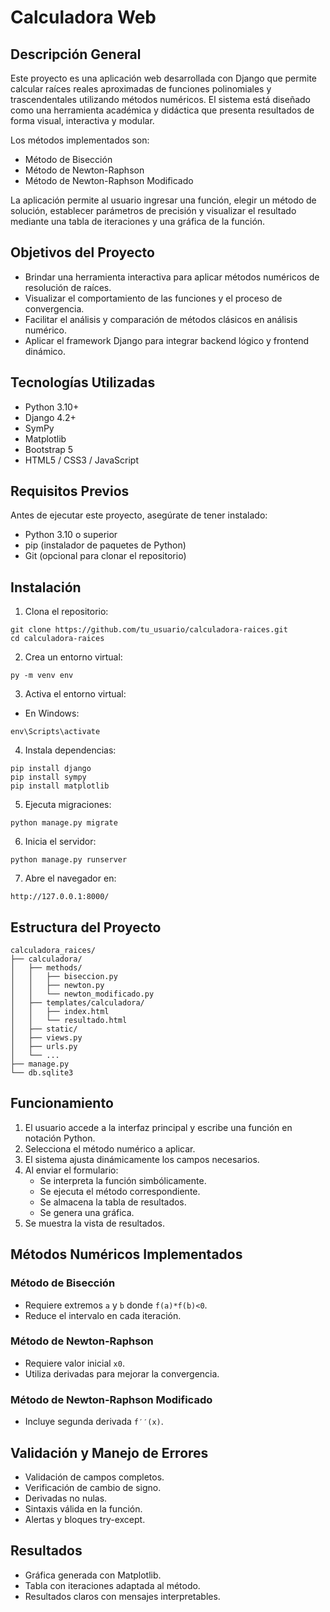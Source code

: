 # Calculadora Web 

## Descripción General

Este proyecto es una aplicación web desarrollada con Django que permite calcular raíces reales aproximadas de funciones polinomiales y trascendentales utilizando métodos numéricos. El sistema está diseñado como una herramienta académica y didáctica que presenta resultados de forma visual, interactiva y modular.

Los métodos implementados son:

- Método de Bisección  
- Método de Newton-Raphson  
- Método de Newton-Raphson Modificado  

La aplicación permite al usuario ingresar una función, elegir un método de solución, establecer parámetros de precisión y visualizar el resultado mediante una tabla de iteraciones y una gráfica de la función.

## Objetivos del Proyecto

- Brindar una herramienta interactiva para aplicar métodos numéricos de resolución de raíces.
- Visualizar el comportamiento de las funciones y el proceso de convergencia.
- Facilitar el análisis y comparación de métodos clásicos en análisis numérico.
- Aplicar el framework Django para integrar backend lógico y frontend dinámico.

## Tecnologías Utilizadas

- Python 3.10+
- Django 4.2+
- SymPy
- Matplotlib
- Bootstrap 5
- HTML5 / CSS3 / JavaScript

## Requisitos Previos

Antes de ejecutar este proyecto, asegúrate de tener instalado:

- Python 3.10 o superior
- pip (instalador de paquetes de Python)
- Git (opcional para clonar el repositorio)

## Instalación

1. Clona el repositorio:

```
git clone https://github.com/tu_usuario/calculadora-raices.git
cd calculadora-raices
```

2. Crea un entorno virtual:

```
py -m venv env
```

3. Activa el entorno virtual:

- En Windows:
```
env\Scripts\activate
```

4. Instala dependencias:

```
pip install django
pip install sympy
pip install matplotlib
```

5. Ejecuta migraciones:

```
python manage.py migrate
```

6. Inicia el servidor:

```
python manage.py runserver
```

7. Abre el navegador en:

```
http://127.0.0.1:8000/
```

## Estructura del Proyecto

```
calculadora_raices/
├── calculadora/
│   ├── methods/
│   │   ├── biseccion.py
│   │   ├── newton.py
│   │   └── newton_modificado.py
│   ├── templates/calculadora/
│   │   ├── index.html
│   │   └── resultado.html
│   ├── static/
│   ├── views.py
│   ├── urls.py
│   └── ...
├── manage.py
└── db.sqlite3
```

## Funcionamiento

1. El usuario accede a la interfaz principal y escribe una función en notación Python.
2. Selecciona el método numérico a aplicar.
3. El sistema ajusta dinámicamente los campos necesarios.
4. Al enviar el formulario:
   - Se interpreta la función simbólicamente.
   - Se ejecuta el método correspondiente.
   - Se almacena la tabla de resultados.
   - Se genera una gráfica.
5. Se muestra la vista de resultados.

## Métodos Numéricos Implementados

### Método de Bisección

- Requiere extremos `a` y `b` donde `f(a)*f(b)<0`.
- Reduce el intervalo en cada iteración.

### Método de Newton-Raphson

- Requiere valor inicial `x0`.
- Utiliza derivadas para mejorar la convergencia.

### Método de Newton-Raphson Modificado

- Incluye segunda derivada `f′′(x)`.

## Validación y Manejo de Errores

- Validación de campos completos.
- Verificación de cambio de signo.
- Derivadas no nulas.
- Sintaxis válida en la función.
- Alertas y bloques try-except.

## Resultados

- Gráfica generada con Matplotlib.
- Tabla con iteraciones adaptada al método.
- Resultados claros con mensajes interpretables.

